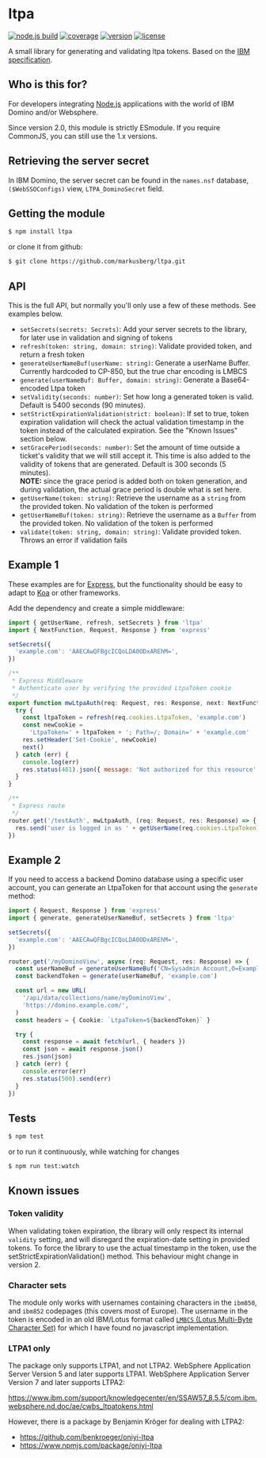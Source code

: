 # ltpa

[![node.js build](https://github.com/markusberg/ltpa/actions/workflows/master.yaml/badge.svg)](https://github.com/markusberg/ltpa/actions/workflows/master.yaml)
[![coverage](https://markusberg.github.io/ltpa/badges/coverage-2.0.0.svg)](https://github.com/markusberg/ltpa/actions)
[![version](https://img.shields.io/npm/v/ltpa.svg)](https://codecov.io/github/markusberg/ltpa)
[![license](https://img.shields.io/github/license/markusberg/ltpa.svg)](https://www.apache.org/licenses/LICENSE-2.0)

A small library for generating and validating ltpa tokens. Based on the
[IBM specification](http://www-12.lotus.com/ldd/doc/tools/c/7.0/api70ug.nsf/85255d56004d2bfd85255b1800631684/ceda2cb8df47607f85256c3d005f816d).

## Who is this for?

For developers integrating [Node.js](https://nodejs.org/) applications with the world of IBM Domino and/or Websphere.

Since version 2.0, this module is strictly ESmodule. If you require CommonJS, you can still use the 1.x versions.

## Retrieving the server secret

In IBM Domino, the server secret can be found in the
`names.nsf` database,
`($WebSSOConfigs)` view,
`LTPA_DominoSecret` field.

## Getting the module

```bash
$ npm install ltpa
```

or clone it from github:

```bash
$ git clone https://github.com/markusberg/ltpa.git
```

## API

This is the full API, but normally you'll only use a few of these methods. See examples below.

- `setSecrets(secrets: Secrets)`: Add your server secrets to the library, for later use in validation and signing of tokens
- `refresh(token: string, domain: string)`: Validate provided token, and return a fresh token
- `generateUserNameBuf(userName: string)`: Generate a userName Buffer. Currently hardcoded to CP-850, but the true char encoding is LMBCS
- `generate(userNameBuf: Buffer, domain: string)`: Generate a Base64-encoded Ltpa token
- `setValidity(seconds: number)`: Set how long a generated token is valid. Default is 5400 seconds (90 minutes).
- `setStrictExpirationValidation(strict: boolean)`: If set to true, token expiration validation will check the actual validation timestamp in the token instead of the calculated expiration. See the "Known Issues" section below.
- `setGracePeriod(seconds: number)`: Set the amount of time outside a ticket's validity that we will still accept it. This time is also added to the validity of tokens that are generated. Default is 300 seconds (5 minutes).  
  **NOTE:** since the grace period is added both on token generation, and during validation, the actual grace period is double what is set here.
- `getUserName(token: string)`: Retrieve the username as a `string` from the provided token. No validation of the token is performed
- `getUserNameBuf(token: string)`: Retrieve the username as a `Buffer` from the provided token. No validation of the token is performed
- `validate(token: string, domain: string)`: Validate provided token. Throws an error if validation fails

## Example 1

These examples are for [Express](https://expressjs.com/), but the functionality should be easy to adapt to [Koa](https://koajs.com/) or other frameworks.

Add the dependency and create a simple middleware:

```javascript
import { getUserName, refresh, setSecrets } from 'ltpa'
import { NextFunction, Request, Response } from 'express'

setSecrets({
  'example.com': 'AAECAwQFBgcICQoLDA0ODxAREhM=',
})

/**
 * Express Middleware
 * Authenticate user by verifying the provided LtpaToken cookie
 */
export function mwLtpaAuth(req: Request, res: Response, next: NextFunction) {
  try {
    const ltpaToken = refresh(req.cookies.LtpaToken, 'example.com')
    const newCookie =
      'LtpaToken=' + ltpaToken + '; Path=/; Domain=' + 'example.com'
    res.setHeader('Set-Cookie', newCookie)
    next()
  } catch (err) {
    console.log(err)
    res.status(401).json({ message: 'Not authorized for this resource' })
  }
}

/**
 * Express route
 */
router.get('/testAuth', mwLtpaAuth, (req: Request, res: Response) => {
  res.send('user is logged in as ' + getUserName(req.cookies.LtpaToken))
})
```

## Example 2

If you need to access a backend Domino database using a specific user account,
you can generate an LtpaToken for that account using the `generate` method:

```typescript
import { Request, Response } from 'express'
import { generate, generateUserNameBuf, setSecrets } from 'ltpa'

setSecrets({
  'example.com': 'AAECAwQFBgcICQoLDA0ODxAREhM=',
})

router.get('/myDominoView', async (req: Request, res: Response) => {
  const userNameBuf = generateUserNameBuf('CN=Sysadmin Account,O=Example Inc')
  const backendToken = generate(userNameBuf, 'example.com')

  const url = new URL(
    '/api/data/collections/name/myDominoView',
    'https://domino.example.com/',
  )
  const headers = { Cookie: `LtpaToken=${backendToken}` }

  try {
    const response = await fetch(url, { headers })
    const json = await response.json()
    res.json(json)
  } catch (err) {
    console.error(err)
    res.status(500).send(err)
  }
})
```

## Tests

```bash
$ npm test
```

or to run it continuously, while watching for changes

```bash
$ npm run test:watch
```

## Known issues

### Token validity

When validating token expiration, the library will only respect its internal `validity` setting, and will disregard the expiration-date setting in provided tokens. To force the library to use the actual timestamp in the token, use the setStrictExpirationValidation() method. This behaviour might change in version 2.

### Character sets

The module only works with usernames containing characters in the `ibm850`, and `ibm852` codepages (this covers most of Europe). The username in the token is encoded in an old IBM/Lotus format called [`LMBCS` (Lotus Multi-Byte Character Set)](https://en.wikipedia.org/wiki/Lotus_Multi-Byte_Character_Set) for which I have found no javascript implementation.

### LTPA1 only

The package only supports LTPA1, and not LTPA2. WebSphere Application Server Version 5 and later supports LTPA1. WebSphere Application Server Version 7 and later supports LTPA2:

https://www.ibm.com/support/knowledgecenter/en/SSAW57_8.5.5/com.ibm.websphere.nd.doc/ae/cwbs_ltpatokens.html

However, there is a package by Benjamin Kröger for dealing with LTPA2:

- https://github.com/benkroeger/oniyi-ltpa
- https://www.npmjs.com/package/oniyi-ltpa
